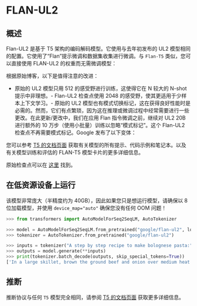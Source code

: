 <!--版权所有2023年The HuggingFace Team。保留所有权利。
根据 Apache 许可证，版本 2.0（“许可证”）进行许可；除非符合许可证的规定，否则您不得使用此文件。您可以在以下网址获取许可证的副本：http://www.apache.org/licenses/LICENSE-2.0
除非适用法律要求或书面同意，根据许可证分发的软件是基于“按原样”分发的，不附带任何明示或暗示的担保或条件。请参阅许可证以获取特定语言下许可证的权限和限制。
Unless required by applicable law or agreed to in writing, software distributed under the License is distributed on
请注意，这个文件是 Markdown 格式的，但包含了我们的文档生成器（类似 MDX）的特定语法，可能在您的 Markdown 查看器中无法正确呈现。specific language governing permissions and limitations under the License.



-->
# FLAN-UL2

## 概述

Flan-UL2 是基于 T5 架构的编码解码模型。它使用与去年初发布的 UL2 模型相同的配置。它使用了“Flan”提示微调和数据集收集进行微调。与 `Flan-T5` 类似，您可以直接使用 FLAN-UL2 的权重而无需微调模型：

根据原始博客，以下是值得注意的改进：

- 原始的 UL2 模型只用 512 的感受野进行训练，这使得它在 N 较大的 N-shot 提示中非理想。- Flan-UL2 检查点使用 2048 的感受野，使其更适用于少样本上下文学习。- 原始的 UL2 模型也有模式切换标记，这在获得良好性能时是必需的。然而，它们有点繁琐，因为这在推理或微调过程中经常需要进行一些更改。在此更新/更改中，我们在应用 Flan 指令微调之前，继续对 UL2 20B 进行额外的 10 万步（使用小批量）训练以忽略“模式标记”。这个 Flan-UL2 检查点不再需要模式标记。Google 发布了以下变体：

您可以参考 [T5 的文档页面](t5) 获取有关模型的所有提示、代码示例和笔记本。以及有关模型训练和评估的 FLAN-T5 模型卡片的更多详细信息。

原始检查点可以在 [这里](https://github.com/google-research/t5x/blob/main/docs/models.md#flan-ul2-checkpoints) 找到。

## 在低资源设备上运行

该模型非常庞大（半精度约为 40GB），因此如果您只是想运行模型，请确保以 8 位加载模型，并使用 `device_map="auto"` 确保您没有任何 OOM 问题！

```python
>>> from transformers import AutoModelForSeq2SeqLM, AutoTokenizer

>>> model = AutoModelForSeq2SeqLM.from_pretrained("google/flan-ul2", load_in_8bit=True, device_map="auto")
>>> tokenizer = AutoTokenizer.from_pretrained("google/flan-ul2")

>>> inputs = tokenizer("A step by step recipe to make bolognese pasta:", return_tensors="pt")
>>> outputs = model.generate(**inputs)
>>> print(tokenizer.batch_decode(outputs, skip_special_tokens=True))
['In a large skillet, brown the ground beef and onion over medium heat. Add the garlic']
```

## 推断

推断协议与任何 `T5` 模型完全相同，请参阅 [T5 的文档页面](t5) 获取更多详细信息。